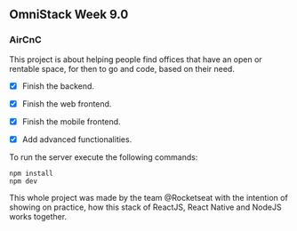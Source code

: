 ## OmniStack Week 9.0

### AirCnC

This project is about helping people find offices that have an open or rentable space, for then to go and code, based on their need.

- [x] Finish the backend.
- [x] Finish the web frontend.
- [x] Finish the mobile frontend.
- [x] Add advanced functionalities.




To run the server execute the following commands:

```
npm install
npm dev
```




This whole project was made by the team @Rocketseat with the intention of showing on practice, how this stack of ReactJS, React Native and NodeJS works together.